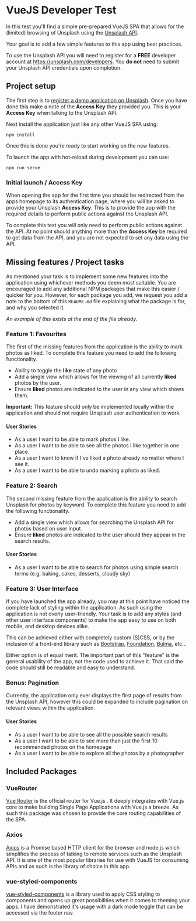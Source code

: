 # VueJS Developer Test

In this test you'll find a simple pre-prepared VueJS SPA that allows for the
(limited) browsing of Unsplash using the [Unsplash API](https://api.unsplash.com).

Your goal is to add a few simple features to this app using best practices.

To use the Unsplash API you will need to register for a **FREE** developer account
at <https://unsplash.com/developers>. You **do not** need to submit your
Unsplash API credentials upon completion.

## Project setup

The first step is to [register a demo application on Unsplash](https://unsplash.com/oauth/applications/new).
Once you have done this make a note of the **Access Key** they provided you. This
is your **Access Key** when talking to the Unsplash API.

Next install the application just like any other VueJS SPA using:

```
npm install
```

Once this is done you're ready to start working on the new features.

To launch the app with hot-reload during development you can use:

```
npm run serve
```

### Initial launch / Access Key

When opening the app for the first time you should be redirected from the
apps homepage to its authentication page, where you will be asked to provide
your Unsplash **Access Key**. This is to provide the app with the required
details to perform public actions against the Unsplash API.

To complete this test you will only need to perform public actions against the
API. At no point should anything more than the **Access Key** be required to
get data from the API, and you are not expected to set any data using the API.

## Missing features / Project tasks

As mentioned your task is to implement some new features into the application
using whichever methods you deem most suitable. You are encouraged to add any
additional NPM packages that make this easier / quicker for you. However, for
each package you add, we request you add a note to the bottom of this `README.md`
file explaining what the package is for, and why you selected it.

_An example of this exists at the end of the file already._

### Feature 1: Favourites

The first of the missing features from the application is the ability to mark
photos as liked. To complete this feature you need to add the following
functionality.

- Ability to toggle the **like** state of any photo
- Add a single view which allows for the viewing of all currently **liked**
  photos by the user.
- Ensure **liked** photos are indicated to the user in any view which shows them.

**Important:** This feature should only be implemented locally within the application
and should not require Unsplash user authentication to work.

#### User Stories

- As a user I want to be able to mark photos I like.
- As a user I want to be able to see all the photos I like together in one place.
- As a user I want to know if I've liked a photo already no matter where I see it.
- As a user I want to be able to undo marking a photo as liked.

### Feature 2: Search

The second missing feature from the application is the ability to search Unsplash
for photos by keyword. To complete this feature you need to add the following
functionality.

- Add a single view which allows for searching the Unsplash API for photos based
  on user input.
- Ensure **liked** photos are indicated to the user should they appear in the
  search results.

#### User Stories

- As a user I want to be able to search for photos using simple search terms
  (e.g. baking, cakes, desserts, cloudy sky)

### Feature 3: User Interface

If you have launched the app already, you may at this point have noticed the
complete lack of styling within the application. As such using the application
is not overly user-friendly. Your task is to add any styles (and other user
interface components) to make the app easy to use on both mobile, and desktop
devices alike.

This can be achieved either with completely custom (S)CSS, or by the inclusion
of a front-end library such as [Bootstrap](https://getbootstrap.com/),
[Foundation](https://foundation.zurb.com/sites/getting-started.html),
[Bulma](https://bulma.io/), etc...

Either option is of equal merit. The important part of this "feature" is the
general usability of the app, not the code used to achieve it. That said the
code should still be readable and easy to understand.

### Bonus: Pagination

Currently, the application only ever displays the first page of results from the
Unsplash API, however this could be expanded to include pagination on relevant
views within the application.

#### User Stories

- As a user I want to be able to see all the possible search results
- As a user I want to be able to see more than just the first 10 recommended
  photos on the homepage
- As a user I want to be able to explore all the photos by a photographer

## Included Packages

### VueRouter

[Vue Router](https://router.vuejs.org/) is the official router for Vue.js . It
deeply integrates with Vue.js core to make building Single Page Applications with
Vue.js a breeze. As such this package was chosen to provide the core routing
capabilities of the SPA.

### Axios

[Axios](https://github.com/axios/axios) is a Promise based HTTP client for the
browser and node.js which simplifies the process of talking to remote services
such as the Unsplash API. It is one of the most popular libraries for use with
VueJS for consuming APIs and as such is the library of choice in this app.

### vue-styled-components

[vue-styled-components](https://github.com/styled-components/vue-styled-components) is a library used to apply CSS styling to components and opens up great possibilities when it comes to theming your apps. I have demonstrated it's usage with a dark mode toggle that can be accessed via the footer nav.
